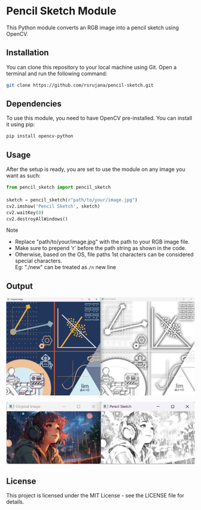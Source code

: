 # Pencil Sketch Module

This Python module converts an RGB image into a pencil sketch using OpenCV.

## Installation

You can clone this repository to your local machine using Git. Open a terminal and run the following command:
```sh
git clone https://github.com/rsrujana/pencil-sketch.git
```

## Dependencies

To use this module, you need to have OpenCV pre-installed. You can install it using pip:

```sh
pip install opencv-python
```

## Usage

After the setup is ready, you are set to use the module on any image you want as such:

```python
from pencil_sketch import pencil_sketch

sketch = pencil_sketch(r"path/to/your/image.jpg")
cv2.imshow('Pencil Sketch', sketch)
cv2.waitKey(0)
cv2.destroyAllWindows()
```

> [!NOTE]
>
>- Replace "path/to/your/image.jpg" with the path to your RGB image file.
>- Make sure to prepend 'r' before the path string as shown in the code.
>- Otherwise, based on the OS, file paths 1st characters can be considered special characters.\
Eg: "./new" can be treated as `/n` new line

## Output

![Sample Chart](./media/sample1.png)

![Sample anime picture](./media/sample2.png)

## License

This project is licensed under the MIT License - see the LICENSE file for details.
